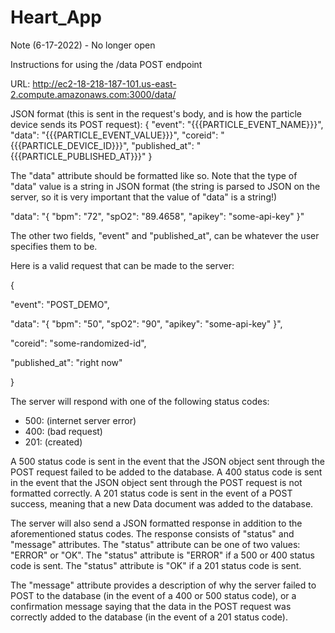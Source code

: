 # Heart_App 

Note (6-17-2022) - No longer open

Instructions for using the /data POST endpoint

URL: http://ec2-18-218-187-101.us-east-2.compute.amazonaws.com:3000/data/

JSON format (this is sent in the request's body, and is how the particle device sends its POST request): 
{
  "event": "{{{PARTICLE_EVENT_NAME}}}",
  "data": "{{{PARTICLE_EVENT_VALUE}}}",
  "coreid": "{{{PARTICLE_DEVICE_ID}}}",
  "published_at": "{{{PARTICLE_PUBLISHED_AT}}}"
}

The "data" attribute should be formatted like so. Note that the type of "data" value is a string in JSON format (the string is parsed to JSON on the server, so it is very important that the value of "data" is a string!)

"data": "{ "bpm": "72", 
          "spO2": "89.4658",
          "apikey": "some-api-key"
        }"
        
The other two fields, "event" and "published_at", can be whatever the user specifies them to be.

Here is a valid request that can be made to the server:

{

  "event": "POST_DEMO",
  
  "data": "{ "bpm": "50", 
          "spO2": "90",
          "apikey": "some-api-key"
        }",
        
  "coreid": "some-randomized-id",
  
  "published_at": "right now"
  
}

The server will respond with one of the following status codes:
  - 500: (internet server error)
  - 400: (bad request)
  - 201: (created)
 
 A 500 status code is sent in the event that the JSON object sent through the POST request failed to be added to the database.
 A 400 status code is sent in the event that the JSON object sent through the POST request is not formatted correctly.
 A 201 status code is sent in the event of a POST success, meaning that a new Data document was added to the database.
 
 The server will also send a JSON formatted response in addition to the aforementioned status codes. The response consists of "status" and "message" attributes. 
 The "status" attribute can be one of two values: "ERROR" or "OK".
 The "status" attribute is "ERROR" if a 500 or 400 status code is sent.
 The "status" attribute is "OK" if a 201 status code is sent.
 
 The "message" attribute provides a description of why the server failed to POST to the database (in the event of a 400 or 500 status code), or a confirmation message saying that the data in the POST request was correctly added to the database (in the event of a 201 status code).
